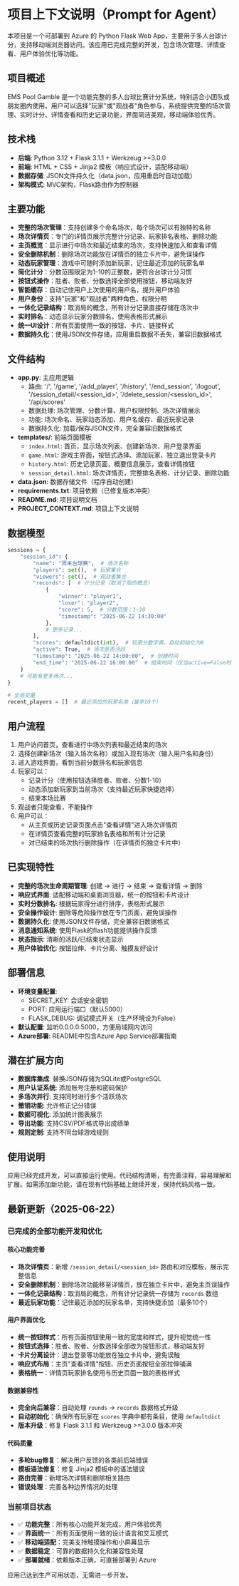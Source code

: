 # 项目上下文说明（Prompt for Agent）

本项目是一个可部署到 Azure 的 Python Flask Web App，主要用于多人台球计分，支持移动端浏览器访问。该应用已完成完整的开发，包含场次管理、详情查看、用户体验优化等功能。

## 项目概述

EMS Pool Gamble 是一个功能完整的多人台球比赛计分系统，特别适合小团队或朋友圈内使用。用户可以选择"玩家"或"观战者"角色参与，系统提供完整的场次管理、实时计分、详情查看和历史记录功能，界面简洁美观，移动端体验优秀。

## 技术栈

- **后端**: Python 3.12 + Flask 3.1.1 + Werkzeug >=3.0.0
- **前端**: HTML + CSS + Jinja2 模板（响应式设计，适配移动端）
- **数据存储**: JSON文件持久化（data.json，应用重启时自动加载）
- **架构模式**: MVC架构，Flask路由作为控制器

## 主要功能

- **完整的场次管理**：支持创建多个命名场次，每个场次可以有独特的名称
- **场次详情页**：专门的详情页展示完整计分记录、玩家排名表格、删除功能
- **主页概览**：显示进行中场次和最近结束的场次，支持快速加入和查看详情
- **安全删除机制**：删除场次功能放在详情页的独立卡片中，避免误操作
- **动态玩家管理**：游戏中可随时添加新玩家，记住最近添加的玩家名单
- **简化计分**：分数范围限定为1-10的正整数，更符合台球计分习惯
- **按钮式操作**：胜者、败者、分数选择全部使用按钮，移动端友好
- **智能缓存**：自动记住用户上次使用的用户名，提升用户体验
- **用户身份**：支持"玩家"和"观战者"两种角色，权限分明
- **一体化记录结构**：取消局的概念，所有计分记录直接存储在场次中
- **实时排名**：动态显示玩家分数排名，使用表格形式展示
- **统一UI设计**：所有页面使用一致的按钮、卡片、链接样式
- **数据持久化**：使用JSON文件存储，应用重启数据不丢失，兼容旧数据格式

## 文件结构

- **app.py**: 主应用逻辑
  - 路由: '/', '/game', '/add_player', '/history', '/end_session', '/logout', '/session_detail/<session_id>', '/delete_session/<session_id>', '/api/scores'
  - 数据处理: 场次管理、分数计算、用户权限控制、场次详情展示
  - 功能: 场次命名、玩家动态添加、用户名缓存、最近玩家记录
  - 数据持久化: 加载/保存JSON文件，完全兼容旧数据格式
- **templates/**: 前端页面模板
  - `index.html`: 首页，显示场次列表、创建新场次、用户登录界面
  - `game.html`: 游戏主界面，按钮式选择、添加玩家、独立退出登录卡片
  - `history.html`: 历史记录页面，概要信息展示，查看详情按钮
  - `session_detail.html`: 场次详情页，完整排名表格、计分记录、删除功能
- **data.json**: 数据存储文件（程序自动创建）
- **requirements.txt**: 项目依赖（已修复版本冲突）
- **README.md**: 项目说明文档
- **PROJECT_CONTEXT.md**: 项目上下文说明

## 数据模型

```python
sessions = {
    "session_id": {
        "name": "周末台球赛",  # 场次名称
        "players": set(),  # 玩家集合
        "viewers": set(),  # 观战者集合
        "records": [  # 计分记录（取消了局的概念）
            {
                "winner": "player1",
                "loser": "player2",
                "score": 5,  # 分数范围：1-10
                "timestamp": "2025-06-22 14:30:00"
            },
            # 更多记录...
        ],
        "scores": defaultdict(int),  # 玩家分数字典，自动初始化为0
        "active": True,  # 场次是否活跃
        "timestamp": "2025-06-22 14:00:00",  # 创建时间
        "end_time": "2025-06-22 16:00:00"  # 结束时间（仅当active=False时）
    }
    # 可能有更多场次...
}

# 全局变量
recent_players = []  # 最近添加的玩家名单（最多10个）
```

## 用户流程

1. 用户访问首页，查看进行中场次列表和最近结束的场次
2. 选择创建新场次（输入场次名称）或加入现有场次（输入用户名和身份）
3. 进入游戏界面，看到当前分数排名和玩家信息
4. 玩家可以：
   - 记录计分（使用按钮选择胜者、败者、分数1-10）
   - 动态添加新玩家到当前场次（支持最近玩家快捷选择）
   - 结束本场比赛
5. 观战者只能查看，不能操作
6. 用户可以：
   - 从主页或历史记录页面点击"查看详情"进入场次详情页
   - 在详情页查看完整的玩家排名表格和所有计分记录
   - 对已结束的场次执行删除操作（在详情页的独立卡片中）

## 已实现特性

- **完整的场次生命周期管理**: 创建 → 进行 → 结束 → 查看详情 → 删除
- **响应式界面**: 适配移动端和桌面浏览器，统一的按钮和卡片设计
- **实时分数排名**: 根据玩家得分进行排序，表格形式展示
- **安全操作设计**: 删除等危险操作放在专门页面，避免误操作
- **数据持久化**: 使用JSON文件存储，完全兼容旧数据格式
- **消息通知系统**: 使用Flask的flash功能提供操作反馈
- **状态指示**: 清晰的活跃/已结束状态显示
- **用户体验优化**: 按钮拉伸、卡片分离、触摸友好设计

## 部署信息

- **环境变量配置**:
  - SECRET_KEY: 会话安全密钥
  - PORT: 应用运行端口（默认5000）
  - FLASK_DEBUG: 调试模式开关（生产环境设为False）
- **默认配置**: 监听0.0.0.0:5000，方便局域网内访问
- **Azure部署**: README中包含Azure App Service部署指南

## 潜在扩展方向

- **数据库集成**: 替换JSON存储为SQLite或PostgreSQL
- **用户认证系统**: 添加账号注册和密码保护
- **多场次并行**: 支持同时进行多个活跃场次
- **撤销功能**: 允许修正记分错误
- **数据可视化**: 添加统计图表展示
- **导出功能**: 支持CSV/PDF格式导出成绩单
- **规则定制**: 支持不同台球游戏规则

## 使用说明

应用已经完成开发，可以直接运行使用。代码结构清晰，有完善注释，容易理解和扩展。如需添加新功能，请在现有代码基础上继续开发，保持代码风格一致。

## 最新更新（2025-06-22）

### 已完成的全部功能开发和优化

#### 核心功能完善
- **场次详情页**：新增 `/session_detail/<session_id>` 路由和对应模板，展示完整信息
- **安全删除机制**：删除场次功能移至详情页，放在独立卡片中，避免主页误操作
- **一体化记录结构**：取消局的概念，所有计分记录统一存储为 `records` 数组
- **最近玩家功能**：记住最近添加的玩家名单，支持快捷添加（最多10个）

#### 用户界面优化
- **统一按钮样式**：所有页面按钮使用一致的宽度和样式，提升视觉统一性
- **按钮式选择**：胜者、败者、分数选择全部改为按钮形式，移动端友好
- **卡片分离设计**：退出登录等功能放在独立卡片中，避免误触
- **响应式布局**：主页"查看详情"按钮、历史页面按钮全部拉伸铺满
- **表格统一**：详情页玩家排名使用与历史页面一致的表格样式

#### 数据兼容性
- **完全向后兼容**：自动处理 `rounds` → `records` 数据格式升级
- **自动初始化**：确保所有玩家在 `scores` 字典中都有条目，使用 `defaultdict`
- **版本升级**：修复 Flask 3.1.1 和 Werkzeug >=3.0.0 版本冲突

#### 代码质量
- **多轮bug修复**：解决用户反馈的各类前后端错误
- **模板语法修复**：修复 Jinja2 模板中的语法错误
- **路由完善**：新增场次详情和删除相关路由
- **错误处理**：完善各种边界情况的处理

### 当前项目状态
- ✅ **功能完整**：所有核心功能开发完成，用户体验优秀
- ✅ **界面统一**：所有页面使用一致的设计语言和交互模式
- ✅ **移动端适配**：完美支持触摸操作和小屏幕显示
- ✅ **数据稳定**：可靠的数据持久化和兼容性处理
- ✅ **部署就绪**：依赖版本正确，可直接部署到 Azure

应用已达到生产可用状态，无需进一步开发。
